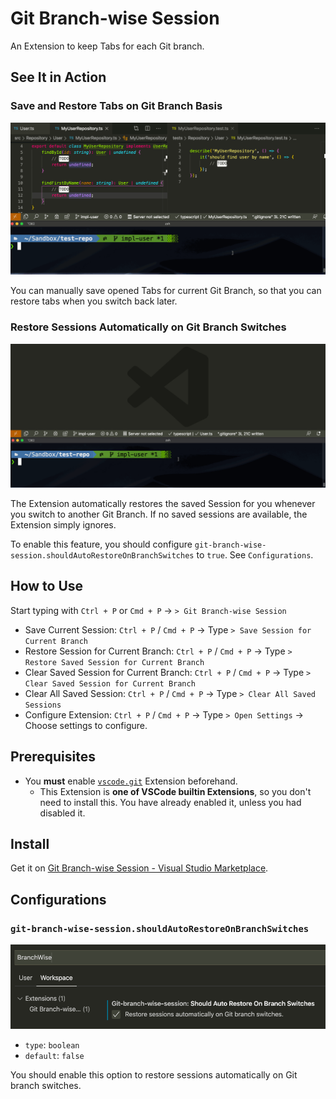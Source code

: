 # Git Branch-wise Session

An Extension to keep Tabs for each Git branch.

## See It in Action

### Save and Restore Tabs on Git Branch Basis

![Manual Save and Restore for Current Branch](./assets/save-and-restore.gif)

You can manually save opened Tabs for current Git Branch, so that you can restore tabs when you switch back later.

### Restore Sessions Automatically on Git Branch Switches

![Auto Restore on Branch Switches](./assets/auto-restore.gif)

The Extension automatically restores the saved Session for you whenever you switch to another Git Branch. If no saved sessions are available, the Extension simply ignores.

To enable this feature, you should configure `git-branch-wise-session.shouldAutoRestoreOnBranchSwitches` to `true`. See `Configurations`.

## How to Use

Start typing with `Ctrl + P` or `Cmd + P` → `> Git Branch-wise Session`

- Save Current Session: `Ctrl + P` / `Cmd + P` → Type `> Save Session for Current Branch`
- Restore Session for Current Branch: `Ctrl + P` / `Cmd + P` → Type `> Restore Saved Session for Current Branch`
- Clear Saved Session for Current Branch: `Ctrl + P` / `Cmd + P` → Type `> Clear Saved Session for Current Branch`
- Clear All Saved Session: `Ctrl + P` / `Cmd + P` → Type `> Clear All Saved Sessions`
- Configure Extension: `Ctrl + P` / `Cmd + P` → Type `> Open Settings` → Choose settings to configure.

## Prerequisites

- You **must** enable [`vscode.git`](vscode:extension/vscode.git) Extension beforehand.
  - This Extension is **one of VSCode builtin Extensions**, so you don't need to install this. You have already enabled it, unless you had disabled it.

## Install

Get it on [Git Branch-wise Session - Visual Studio Marketplace](https://marketplace.visualstudio.com/items?itemName=mangano-ito.git-branch-wise-session).


## Configurations

### `git-branch-wise-session.shouldAutoRestoreOnBranchSwitches`

![Settings](./assets/settings.png)

- `type`: `boolean`
- `default`: `false`

You should enable this option to restore sessions automatically on Git branch switches.
